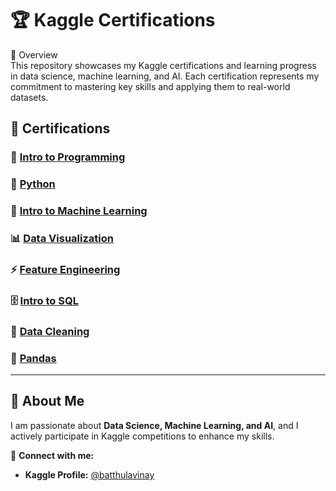 # 🏆 Kaggle Certifications  

📌 Overview  
This repository showcases my Kaggle certifications and learning progress in data science, machine learning, and AI. Each certification represents my commitment to mastering key skills and applying them to real-world datasets.  

## 📜 Certifications  

### 🎯 [Intro to Programming](https://www.kaggle.com/learn/certification/batthulavinay/intro-to-programming)  

### 🐍 [Python](https://www.kaggle.com/learn/certification/batthulavinay/python)  

### 🤖 [Intro to Machine Learning](https://www.kaggle.com/learn/certification/batthulavinay/intro-to-machine-learning)  

### 📊 [Data Visualization](https://www.kaggle.com/learn/certification/batthulavinay/data-visualization)  

### ⚡ [Feature Engineering](https://www.kaggle.com/learn/certification/batthulavinay/feature-engineering)  

### 🗄️ [Intro to SQL](https://www.kaggle.com/learn/certification/batthulavinay/intro-to-sql)  

### 🧹 [Data Cleaning](https://www.kaggle.com/learn/certification/batthulavinay/data-cleaning)  

### 📑 [Pandas](https://www.kaggle.com/learn/certification/batthulavinay/pandas)  

---  

## 🚀 About Me  
I am passionate about **Data Science, Machine Learning, and AI**, and I actively participate in Kaggle competitions to enhance my skills.  

🔗 **Connect with me:**  
- **Kaggle Profile:** [@batthulavinay](https://www.kaggle.com/batthulavinay)  

